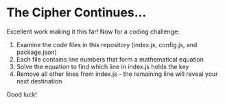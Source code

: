 # The Cipher Continues...

Excellent work making it this far! Now for a coding challenge:

1. Examine the code files in this repository (index.js, config.js, and package.json)
2. Each file contains line numbers that form a mathematical equation
3. Solve the equation to find which line in index.js holds the key
4. Remove all other lines from index.js - the remaining line will reveal your next destination

Good luck!
